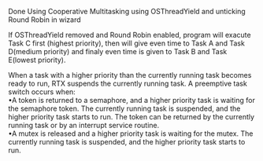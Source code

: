 Done Using Cooperative Multitasking using OSThreadYield and unticking Round Robin in wizard

If OSThreadYield removed and Round Robin enabled, program will exacute Task C first (highest priority), then will give even time to Task A and Task D(medium priority) and finaly even time is given to Task B and Task E(lowest priority).  

When a task with a higher priority than the currently running task becomes ready to run, RTX suspends the currently running task. A preemptive task switch occurs when:  
•A token is returned to a semaphore, and a higher priority task is
waiting for the semaphore token. The currently running task is
suspended, and the higher priority task starts to run. The token can be
returned by the currently running task or by an interrupt service
routine.  
•A mutex is released and a higher priority task is waiting for the mutex.
The currently running task is suspended, and the higher priority task
starts to run.
